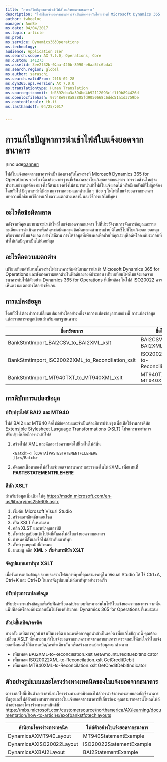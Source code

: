 ```yaml
---
title: "การแก้ไขปัญหาการนำเข้าไฟล์ใบแจ้งยอดจากธนาคาร"
description: "ไฟล์ใบแจ้งยอดจากธนาคารจำเป็นต้องตรงกับโครงร่างที่ Microsoft Dynamics 365 for Operations รองรับ เนื่องด้วยมาตรฐานที่เข้มงวดของใบแจ้งยอดจากธนาคาร การรวมส่วนใหญ่จะทำงานอย่างถูกต้อง อย่างไรก็ตาม บางครั้งไม่สามารถนำเข้าไฟล์ใบแจ้งยอดได้ หรือมีผลลัพธ์ที่ไม่ถูกต้อง โดยทั่วไป ปัญหาเหล่านี้มีสาเหตุมาจากความแตกต่างเล็ก ๆ น้อย ๆ ในไฟล์ใบแจ้งยอดจากธนาคาร บทความนี้อธิบายวิธีการแก้ไขความแตกต่างเหล่านี้ และวิธีการแก้ไขปัญหา"
author: twheeloc
manager: AnnBe
ms.date: 04/04/2017
ms.topic: article
ms.prod: 
ms.service: Dynamics365Operations
ms.technology: 
audience: Application User
ms.search.scope: AX 7.0.0, Operations, Core
ms.custom: 141273
ms.assetid: 3ee2f32b-02aa-420b-8990-e6aa5fc6bda3
ms.search.region: global
ms.author: saraschi
ms.search.validFrom: 2016-02-28
ms.dyn365.ops.version: AX 7.0.0
ms.translationtype: Human Translation
ms.sourcegitcommit: fd3392eba3a394bd4b92112093c1f1f9b894426d
ms.openlocfilehash: 97d48e978a82805fd9050668c6ddc51a1d3759be
ms.contentlocale: th-th
ms.lasthandoff: 04/25/2017


---
```


# <a name="bank-statement-file-import-troubleshooting"></a>การแก้ไขปัญหาการนำเข้าไฟล์ใบแจ้งยอดจากธนาคาร

[!include[banner](../includes/banner.md)]


ไฟล์ใบแจ้งยอดจากธนาคารจำเป็นต้องตรงกับโครงร่างที่ Microsoft Dynamics 365 for Operations รองรับ เนื่องด้วยมาตรฐานที่เข้มงวดของใบแจ้งยอดจากธนาคาร การรวมส่วนใหญ่จะทำงานอย่างถูกต้อง อย่างไรก็ตาม บางครั้งไม่สามารถนำเข้าไฟล์ใบแจ้งยอดได้ หรือมีผลลัพธ์ที่ไม่ถูกต้อง โดยทั่วไป ปัญหาเหล่านี้มีสาเหตุมาจากความแตกต่างเล็ก ๆ น้อย ๆ ในไฟล์ใบแจ้งยอดจากธนาคาร บทความนี้อธิบายวิธีการแก้ไขความแตกต่างเหล่านี้ และวิธีการแก้ไขปัญหา

<a name="what-is-the-error"></a>อะไรคือข้อผิดพลาด
------------------

หลังจากที่คุณพยายามจะนำเข้าไฟล์ใบแจ้งยอดจากธนาคาร ไปที่ประวัติงานการจัดการข้อมูลและรายละเอียดการดำเนินการเพื่อค้นหาข้อผิดพลาด ข้อผิดพลาดสามารถช่วยได้โดยชี้ไปที่ใบแจ้งยอด ยอดดุล หรือรายการใบแจ้งยอด อย่างไรก็ตาม การให้ข้อมูลที่เพียงพอเพื่อช่วยให้คุณระบุฟิลด์หรือองค์ประกอบที่ทำให้เกิดปัญหาเป็นได้น้อยที่สุด

## <a name="what-are-the-differences"></a>อะไรคือความแตกต่าง
เปรียบเทียบคำนิยามโครงร่างไฟล์ธนาคารกับคำนิยามการนำเข้า Microsoft Dynamics 365 for Operations และสังเกตความแตกต่างในฟิลด์และองค์ประกอบ เปรียบเทียบไฟล์ใบแจ้งยอดจากธนาคารกับไฟล์ตัวอย่าง Dynamics 365 for Operations ที่เกี่ยวข้อง ในไฟล์ ISO20022 ควรเห็นความแตกต่างได้อย่างชัดเจน

## <a name="transformations"></a>การแปลงข้อมูล
โดยทั่วไป ต้องทำการเปลี่ยนแปลงอย่างใดอย่างหนึ่งจากการแปลงข้อมูลสามอย่างนี้ การแปลงข้อมูลแต่ละรายการจะถูกเขียนสำหรับมาตรฐานเฉพาะ

| ชื่อทรัพยากร                                         | ชื่อไฟล์                          |
|-------------------------------------------------------|------------------------------------|
| BankStmtImport\_BAI2CSV\_to\_BAI2XML\_xslt            | BAI2CSV-to-BAI2XML.xslt            |
| BankStmtImport\_ISO20022XML\_to\_Reconciliation\_xslt | ISO20022XML-to-Reconciliation.xslt |
| BankStmtImport\_MT940TXT\_to\_MT940XML\_xslt          | MT940TXT-to-MT940XML.xslt          |

## <a name="debugging-transformations"></a>การดีบักการแปลงข้อมูล
### <a name="adjust-the-bai2-and-mt940-files"></a>ปรับปรุงไฟล์ BAI2 และ MT940

ไฟล์ BAI2 และ MT940 คือไฟล์ข้อความและจำเป็นต้องมีการปรับปรุงเพื่อเปิดใช้งานการดีบัก Extensible Stylesheet Language Transformations (XSLT) โปรแกรมจะทำการปรับปรุงนี้เมื่อมีการนำเข้าไฟล์

1.  สร้างไฟล์ XML และคัดลอกข้อความต่อไปนี้ลงในไฟล์นั้น

        <Batch><![CDATA[PASTESTATEMENTFILEHERE
        ]]></Batch>

2.  คัดลอกเนื้อหาของไฟล์ใบแจ้งยอดจากธนาคาร และวางลงในไฟล์ XML เพื่อแทนที่ **PASTESTATEMENTFILEHERE**

### <a name="debug-the-xslt"></a>ดีบัก XSLT

สำหรับข้อมูลเพิ่มเติม ให้ดู <https://msdn.microsoft.com/en-us/library/ms255605.aspx>

1.  เริ่มต้น Microsoft Visual Studio
2.  สร้างแอพลิเคชันคอนโซล
3.  เปิด XSLT ที่เหมาะสม
4.  คลิก XLST และหน้าคุณสมบัติ
5.  ตั้งค่าข้อมูลป้อนเข้าไปยังที่ตั้งของไฟล์ใบแจ้งยอดจากธนาคาร
6.  กำหนดที่ตั้งและชื่อไฟล์สำหรับเอาท์พุท
7.  ตั้งค่าจุดหยุดพักที่กำหนด
8.  บนเมนู คลิก **XML** &gt; **เริ่มต้นการดีบัก XSLT**

### <a name="format-the-xslt-output"></a>จัดรูปแบบเอาท์พุท XSLT

เมื่อรันการแปลงข้อมูล ระบบจะสร้างไฟล์เอาท์พุทที่คุณสามารถดูใน Visual Studio ได้ ใช้ Ctrl+A, Ctrl+K และ Ctrl+D ในการจัดรูปแบบไฟล์เอาท์พุทอย่างรวดเร็ว

### <a name="adjust-the-transformation"></a>ปรับปรุงการแปลงข้อมูล

ปรับปรุงการแปรงข้อมูลเพื่อรับฟิลด์หรือองค์ประกอบที่เหมาะสมในไฟล์ใบแจ้งยอดจากธนาคาร จากนั้น แม็ปฟิลด์หรือองค์ประกอบนั้นไปยังองค์ประกอบ Dynamics 365 for Operations ที่เหมาะสม

### <a name="debitcredit-indicator"></a>ตัวบ่งชี้เดบิต/เครดิต

บางครั้ง เดบิตอาจถูกนำเข้าเป็นเครดิต และเครดิตอาจถูกนำเข้าเป็นเดบิต เพื่อแก้ไขปัญหานี้ คุณต้องเปลี่ยน XSLT ที่เหมาะสม ถ้าใบแจ้งยอดจากธนาคารมาจากหลายธนาคาร ตรวจสอบให้แน่ใจว่าใบแจ้งยอดทั้งหมดใช้วิธีการเดบิต/เครดิตเดียวกัน หรือสร้างการแปลงข้อมูลแยกต่างหาก

-   เท็มเพลต BAI2XML-to-Reconciliation.xlst GetAmountCreditDebitIndicator
-   เท็มเพลต ISO20022XML-to-Reconcilation.xslt GetCreditDebit
-   เท็มเพลต MT940XML-to-Reconcilation.xslt GetCreditDebitIndicator

## <a name="examples-of-bank-statement-formats-and-technical-layouts"></a>ตัวอย่างรูปแบบและโครงร่างทางเทคนิคของใบแจ้งยอดจากธนาคาร
ตารางต่อไปนี้เป็นตัวอย่างคำนิยามโครงร่างทางเทคนิคของไฟล์การนำเข้าการกระทบยอดบัญชีธนาคารขั้นสูงและไฟล์ตัวอย่างสามรายการของใบแจ้งยอดจากธนาคารที่เกี่ยวข้อง: คุณสามารถดาวน์โหลดไฟล์ตัวอย่างและโครงร่างทางเทคนิคที่นี่: https://mbs.microsoft.com/customersource/northamerica/AX/learning/documentation/how-to-articles/exofbankstfotechlayouts  


| คำนิยามโครงร่างทางเทคนิค                             | ไฟล์ตัวอย่างใบแจ้งยอดจากธนาคาร          |
|---------------------------------------------------------|--------------------------------------|
| DynamicsAXMT940Layout                                   | MT940StatementExample                |
| DynamicsAXISO20022Layout                                | ISO20022StatementExample             |
| DynamicsAXBAI2Layout                                    | BAI2StatementExample                 |






